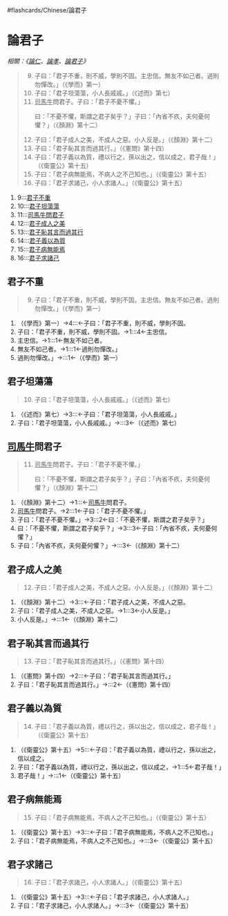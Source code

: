 #flashcards/Chinese/論君子

# 論君子
_相關：《[論仁](論仁.md)、[論孝](論孝.md)、[論君子](論君子.md)》_

> 9. 子曰：「君子不重，則不威，學則不固。主忠信。無友不如己者。過則勿憚改。」（《學而》第一）
> 10. 子曰：「君子坦蕩蕩，小人長戚戚。」（《述而》第七）
> 11. <u>司馬牛</u>問君子。子曰：「君子不憂不懼。」<p/>曰：「不憂不懼，斯謂之君子矣乎？」子曰：「內省不疚，夫何憂何懼？」（《顏淵》第十二）
> 12. 子曰：「君子成人之美，不成人之惡。小人反是。」（《顏淵》第十二）
> 13. 子曰：「君子恥其言而過其行。」（《憲問》第十四）
> 14. 子曰：「君子義以為質，禮以行之，孫以出之，信以成之，君子哉！」（《衛靈公》第十五）
> 15. 子曰：「君子病無能焉，不病人之不己知也。」（《衛靈公》第十五）
> 16. 子曰：「君子求諸己，小人求諸人。」（《衛靈公》第十五）
1. 9:::[君子不重](#君子不重) <!--SR:!2022-06-10,86,230!2022-04-17,48,204-->
2. 10:::[君子坦蕩蕩](#君子坦蕩蕩) <!--SR:!2022-03-20,11,230!2022-04-22,53,209-->
3. 11:::[司馬牛問君子](#u%20司馬牛%20u%20問君子) <!--SR:!2022-04-05,17,210!2022-03-28,22,185-->
4. 12:::[君子成人之美](#君子成人之美) <!--SR:!2022-05-15,61,250!2022-03-23,42,224-->
5. 13:::[君子恥其言而過其行](#君子恥其言而過其行) <!--SR:!2022-05-06,57,250!2022-03-29,46,225-->
6. 14:::[君子義以為質](#君子義以為質) <!--SR:!2022-04-01,32,190!2022-04-06,42,206-->
7. 15:::[君子病無能焉](#君子病無能焉) <!--SR:!2022-04-08,20,205!2022-04-07,23,190-->
8. 16:::[君子求諸己](#君子求諸己) <!--SR:!2022-06-11,84,220!2022-04-03,55,251-->

## 君子不重
> 9. 子曰：「君子不重，則不威，學則不固。主忠信。無友不如己者。過則勿憚改。」（《學而》第一）
1. （《學而》第一）→4:::←子曰：「君子不重，則不威，學則不固。 <!--SR:!2022-03-24,42,228!2022-05-19,69,215-->
2. 子曰：「君子不重，則不威，學則不固。→1:::4←主忠信。 <!--SR:!2022-04-10,57,260!2022-04-02,40,209-->
3. 主忠信。→1:::1←無友不如己者。 <!--SR:!2022-03-31,47,236!2022-05-14,82,269-->
4. 無友不如己者。→1:::1←過則勿憚改。」 <!--SR:!2022-04-18,60,246!2022-03-21,40,234-->
5. 過則勿憚改。」→:::1←（《學而》第一） <!--SR:!2022-06-05,81,220!2022-05-22,74,225-->

## 君子坦蕩蕩
> 10. 子曰：「君子坦蕩蕩，小人長戚戚。」（《述而》第七）
1. （《述而》第七）→3:::←子曰：「君子坦蕩蕩，小人長戚戚。」 <!--SR:!2022-04-20,65,268!2022-04-10,26,250-->
2. 子曰：「君子坦蕩蕩，小人長戚戚。」→:::3←（《述而》第七） <!--SR:!2022-03-20,39,222!2022-03-27,48,260-->

## <u>司馬牛</u>問君子
> 11. <u>司馬牛</u>問君子。子曰：「君子不憂不懼。」<p/>曰：「不憂不懼，斯謂之君子矣乎？」子曰：「內省不疚，夫何憂何懼？」（《顏淵》第十二）
1. （《顏淵》第十二）→1:::←<u>司馬牛</u>問君子。 <!--SR:!2022-05-24,79,248!2022-03-28,45,230-->
2. <u>司馬牛</u>問君子。→2:::1←子曰：「君子不憂不懼。」 <!--SR:!2022-03-20,38,223!2022-04-15,38,231-->
3. 子曰：「君子不憂不懼。」→3:::2←曰：「不憂不懼，斯謂之君子矣乎？」 <!--SR:!2022-04-09,21,200!2022-03-20,43,260-->
4. 曰：「不憂不懼，斯謂之君子矣乎？」→3:::3←子曰：「內省不疚，夫何憂何懼？」 <!--SR:!2022-03-25,42,224!2022-04-29,64,250-->
5. 子曰：「內省不疚，夫何憂何懼？」→:::3←（《顏淵》第十二） <!--SR:!2022-04-11,58,268!2022-03-27,45,233-->

## 君子成人之美
> 12. 子曰：「君子成人之美，不成人之惡。小人反是。」（《顏淵》第十二）
1. （《顏淵》第十二）→3:::←子曰：「君子成人之美，不成人之惡。 <!--SR:!2022-04-02,53,262!2022-04-14,60,252-->
2. 子曰：「君子成人之美，不成人之惡。→1:::3←小人反是。」 <!--SR:!2022-04-22,73,288!2022-04-19,64,265-->
3. 小人反是。」→:::1←（《顏淵》第十二） <!--SR:!2022-04-23,64,240!2022-05-22,88,275-->

## 君子恥其言而過其行
> 13. 子曰：「君子恥其言而過其行。」（《憲問》第十四）
1. （《憲問》第十四）→2:::←子曰：「君子恥其言而過其行。」 <!--SR:!2022-05-04,60,214!2022-05-29,75,209-->
2. 子曰：「君子恥其言而過其行。」→:::2←（《憲問》第十四） <!--SR:!2022-03-26,44,225!2022-05-09,61,204-->

## 君子義以為質
> 14. 子曰：「君子義以為質，禮以行之，孫以出之，信以成之，君子哉！」（《衛靈公》第十五）
1. （《衛靈公》第十五）→5:::←子曰：「君子義以為質，禮以行之，孫以出之，信以成之， <!--SR:!2022-03-26,43,222!2022-05-06,60,209-->
2. 子曰：「君子義以為質，禮以行之，孫以出之，信以成之，→1:::5←君子哉！」 <!--SR:!2022-04-26,72,260!2022-03-23,15,192-->
3. 君子哉！」→:::1←（《衛靈公》第十五） <!--SR:!2022-03-22,41,230!2022-03-28,49,260-->

## 君子病無能焉
> 15. 子曰：「君子病無能焉，不病人之不己知也。」（《衛靈公》第十五）
1. （《衛靈公》第十五）→3:::←子曰：「君子病無能焉，不病人之不己知也。」 <!--SR:!2022-04-17,59,240!2022-06-03,80,220-->
2. 子曰：「君子病無能焉，不病人之不己知也。」→:::3←（《衛靈公》第十五） <!--SR:!2022-05-12,71,240!2022-04-25,54,211-->

## 君子求諸己
> 16. 子曰：「君子求諸己，小人求諸人。」（《衛靈公》第十五）
1. （《衛靈公》第十五）→3:::←子曰：「君子求諸己，小人求諸人。」 <!--SR:!2022-04-18,63,268!2022-07-01,108,260-->
2. 子曰：「君子求諸己，小人求諸人。」→:::3←（《衛靈公》第十五） <!--SR:!2022-04-01,52,266!2022-04-07,55,260-->
